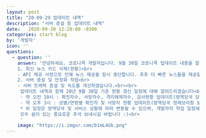 ```yaml
---
layout: post
title: "20-09-29 업데이트 내역"
description: "서버 증설 등 업데이트 내역"
date:   2020-09-30 12:28:00 -0300
categories: start blog
by: '개발자'
icon: ''
questions:
  - question: ''
    answer: '안녕하세요. 코로나콕 개발자입니다. 9월 30일 코로나콕 업데이트 내용을 알려드립니다.<br><br>
    1. 최신 뉴스 카드 삭제(현황)<br>
    - API 제공 사정으로 인해 뉴스 제공을 잠시 중단합니다. 추후 더 빠른 뉴스들을 제공할 수 있도록 하겠습니다.<br>
    2. 서버 증설 및 안정화 작업<br>
    - 서버 트래픽 증설 및 속도를 개선하였습니다.<br><br>
     업데이트 내역과 함께 20년 9월 30일 기준 현황 갱신 일정에 대해 알려드리겠습니다<br>
     - 약 오전 10시 : 확진자수, 사망자수, 격리해제자수, 검사현황 업데이트(방역당국 당일 0시 기준 보도자료 발표 후)<br>
     - 약 오후 3시 : 성별/연령별 확진자 및 사망자 현황 업데이트(방역당국 정례브리핑 보도자료 발표 후)<br>
     * 위 일정은 방역당국 및 서비스 상황에 따라 변동될 수 있으며, 개발자의 학업 일정에 따라 늦어질 수 있습니다. 양해 바랍니다.<br><br>
     모두 쉼이 있는 풍요로운 추석 보내시길 바랍니다 :)<br>
     '
    image: "https://i.imgur.com/b1mL4Gb.png"
---
```

